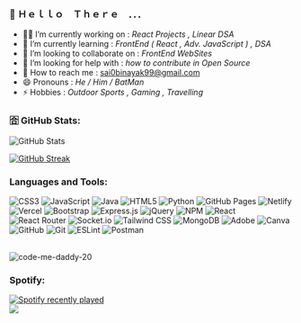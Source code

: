 ### 🙇 Ｈｅｌｌｏ　Ｔｈｅｒｅ　．．．

- 🧑‍💻 I’m currently working on : *React Projects , Linear DSA*
- 🧠 I’m currently learning : *FrontEnd ( React , Adv. JavaScript ) , DSA*
- 👯 I’m looking to collaborate on : *FrontEnd WebSites*
- 🤔 I’m looking for help with : *how to contribute in Open Source*
- 🤙 How to reach me : sai0binayak99@gmail.com
- 😄 Pronouns : *He / Him / BatMan*
- ⚡ Hobbies : *Outdoor Sports , Gaming , Travelling*


### 🈴 GitHub Stats:

![GitHub Stats](https://github-readme-stats.vercel.app/api?username=Metamorphosis21&theme=midnight-purple&show_icons=true&hide_border=true&border_radius=6&card_width=490)


[![GitHub Streak](https://github-readme-streak-stats.herokuapp.com?user=Metamorphosis21&theme=midnight-purple&hide_border=true&border_radius=6)](https://git.io/streak-stats)


### Languages and Tools:
![CSS3](https://img.shields.io/badge/CSS3-%231572B6.svg?style=for-the-badge&logo=css3&logoColor=white)
![JavaScript](https://img.shields.io/badge/JavaScript-%23323330.svg?style=for-the-badge&logo=javascript&logoColor=%23F7DF1E)
![Java](https://img.shields.io/badge/Java-%23ED8B00.svg?style=for-the-badge&logo=openjdk&logoColor=white)
![HTML5](https://img.shields.io/badge/HTML5-%23E34F26.svg?style=for-the-badge&logo=html5&logoColor=white)
![Python](https://img.shields.io/badge/Python-3670A0?style=for-the-badge&logo=python&logoColor=ffdd54)
![GitHub Pages](https://img.shields.io/badge/GitHub%20Pages-121013?style=for-the-badge&logo=github&logoColor=white)
![Netlify](https://img.shields.io/badge/Netlify-%23000000.svg?style=for-the-badge&logo=netlify&logoColor=#00C7B7)
![Vercel](https://img.shields.io/badge/Vercel-%23000000.svg?style=for-the-badge&logo=vercel&logoColor=white)
![Bootstrap](https://img.shields.io/badge/Bootstrap-%238511FA.svg?style=for-the-badge&logo=bootstrap&logoColor=white)
![Express.js](https://img.shields.io/badge/Express.js-%23404d59.svg?style=for-the-badge&logo=express&logoColor=%2361DAFB)
![jQuery](https://img.shields.io/badge/jQuery-%230769AD.svg?style=for-the-badge&logo=jquery&logoColor=white)
![NPM](https://img.shields.io/badge/NPM-%23CB3837.svg?style=for-the-badge&logo=npm&logoColor=white)
![React](https://img.shields.io/badge/React-%2320232a.svg?style=for-the-badge&logo=react&logoColor=%2361DAFB)
![React Router](https://img.shields.io/badge/React%20Router-CA4245?style=for-the-badge&logo=react-router&logoColor=white)
![Socket.io](https://img.shields.io/badge/Socket.io-black?style=for-the-badge&logo=socket.io&badgeColor=010101)
![Tailwind CSS](https://img.shields.io/badge/Tailwind%20CSS-%2338B2AC.svg?style=for-the-badge&logo=tailwind-css&logoColor=white)
![MongoDB](https://img.shields.io/badge/MongoDB-%234ea94b.svg?style=for-the-badge&logo=mongodb&logoColor=white)
![Adobe](https://img.shields.io/badge/Adobe-%23FF0000.svg?style=for-the-badge&logo=adobe&logoColor=white)
![Canva](https://img.shields.io/badge/Canva-%2300C4CC.svg?style=for-the-badge&logo=Canva&logoColor=white)
![GitHub](https://img.shields.io/badge/GitHub-%23121011.svg?style=for-the-badge&logo=github&logoColor=white)
![Git](https://img.shields.io/badge/Git-%23F05033.svg?style=for-the-badge&logo=git&logoColor=white)
![ESLint](https://img.shields.io/badge/ESLint-4B3263?style=for-the-badge&logo=eslint&logoColor=white)
![Postman](https://img.shields.io/badge/Postman-FF6C37?style=for-the-badge&logo=postman&logoColor=white)
<br/>
<br/>

<p><img align="center" src="https://github-readme-stats.vercel.app/api/top-langs?username=Metamorphosis21&theme=midnight-purple&show_icons=true&locale=en&layout=compact&hide_border=true&border_radius=6&card_width=490" alt="code-me-daddy-20" /></p>

### Spotify:
<div align="left">
  <a href="https://open.spotify.com/user/317je4tgxzwkgubph4am3vcx6iwe?si=w3mfV_DISj-JCJdrpBjBqA">
    <img src="https://spotify-recently-played-readme.vercel.app/api?user=yr5mt0nycywyy2pdl0kl6dawc&count=3&unique=true" alt="Spotify recently played"  />
  </a>
</div>


<a href="https://visitcount.itsvg.in">
  <img src="https://visitcount.itsvg.in/api?id=Biyatch&label=Profile%20Views&color=12&pretty=true" />
</a>

